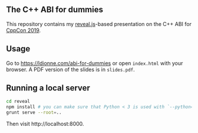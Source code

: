 ## The C++ ABI for dummies

This repository contains my [reveal.js][]-based presentation on the C++ ABI
for [CppCon 2019][].

## Usage
Go to https://ldionne.com/abi-for-dummies or open `index.html` with your browser.
A PDF version of the slides is in `slides.pdf`.

## Running a local server
```sh
cd reveal
npm install # you can make sure that Python < 3 is used with `--python=python2.XYZ`
grunt serve --root=..
```

Then visit http://localhost:8000.

<!-- Links -->
[CppCon 2019]: https://cppcon.org
[reveal.js]: https://github.com/hakimel/reveal.js

